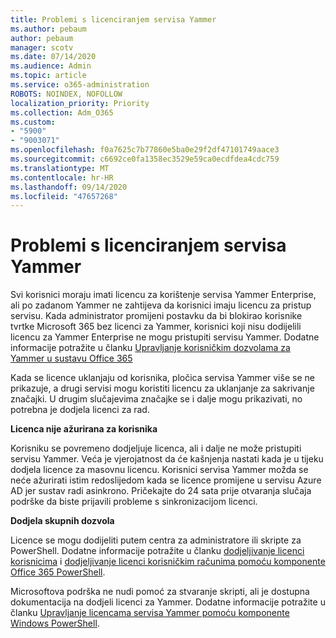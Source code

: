 ```yaml
---
title: Problemi s licenciranjem servisa Yammer
ms.author: pebaum
author: pebaum
manager: scotv
ms.date: 07/14/2020
ms.audience: Admin
ms.topic: article
ms.service: o365-administration
ROBOTS: NOINDEX, NOFOLLOW
localization_priority: Priority
ms.collection: Adm_O365
ms.custom:
- "5900"
- "9003071"
ms.openlocfilehash: f0a7625c7b77860e5ba0e29f2df47101749aace3
ms.sourcegitcommit: c6692ce0fa1358ec3529e59ca0ecdfdea4cdc759
ms.translationtype: MT
ms.contentlocale: hr-HR
ms.lasthandoff: 09/14/2020
ms.locfileid: "47657268"
---
```

# <a name="yammer-licensing-issues"></a>Problemi s licenciranjem servisa Yammer

Svi korisnici moraju imati licencu za korištenje servisa Yammer Enterprise, ali po zadanom Yammer ne zahtijeva da korisnici imaju licencu za pristup servisu. Kada administrator promijeni postavku da bi blokirao korisnike tvrtke Microsoft 365 bez licenci za Yammer, korisnici koji nisu dodijelili licencu za Yammer Enterprise ne mogu pristupiti servisu Yammer. Dodatne informacije potražite u članku [Upravljanje korisničkim dozvolama za Yammer u sustavu Office 365](https://docs.microsoft.com/yammer/manage-yammer-users/manage-yammer-licenses-in-office-365) 

Kada se licence uklanjaju od korisnika, pločica servisa Yammer više se ne prikazuje, a drugi servisi mogu koristiti licencu za uklanjanje za sakrivanje značajki. U drugim slučajevima značajke se i dalje mogu prikazivati, no potrebna je dodjela licenci za rad.  

**Licenca nije ažurirana za korisnika**  

Korisniku se povremeno dodjeljuje licenca, ali i dalje ne može pristupiti servisu Yammer. Veća je vjerojatnost da će kašnjenja nastati kada je u tijeku dodjela licence za masovnu licencu. Korisnici servisa Yammer možda se neće ažurirati istim redoslijedom kada se licence promijene u servisu Azure AD jer sustav radi asinkrono. Pričekajte do 24 sata prije otvaranja slučaja podrške da biste prijavili probleme s sinkronizacijom licenci.  

**Dodjela skupnih dozvola**  

Licence se mogu dodijeliti putem centra za administratore ili skripte za PowerShell. Dodatne informacije potražite u članku [dodjeljivanje licenci korisnicima](https://docs.microsoft.com/microsoft-365/admin/manage/assign-licenses-to-users) i [dodjeljivanje licenci korisničkim računima pomoću komponente Office 365 PowerShell](https://docs.microsoft.com/office365/enterprise/powershell/assign-licenses-to-user-accounts-with-office-365-powershell). 

Microsoftova podrška ne nudi pomoć za stvaranje skripti, ali je dostupna dokumentacija na dodjeli licenci za Yammer. Dodatne informacije potražite u članku [Upravljanje licencama servisa Yammer pomoću komponente Windows PowerShell](https://docs.microsoft.com/yammer/manage-yammer-users/manage-yammer-licenses-in-office-365#manage-yammer-licenses-by-using-windows-powershell).